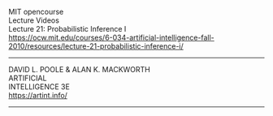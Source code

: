 MIT opencourse  
Lecture Videos  
Lecture 21: Probabilistic Inference I  
https://ocw.mit.edu/courses/6-034-artificial-intelligence-fall-2010/resources/lecture-21-probabilistic-inference-i/

---
DAVID L. POOLE & ALAN K. MACKWORTH  
ARTIFICIAL  
INTELLIGENCE 3E    
https://artint.info/   

---
